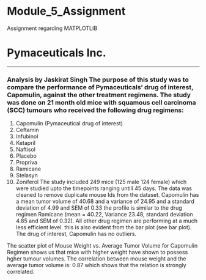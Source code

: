 # Module_5_Assignment
Assignment regarding MATPLOTLIB
# Pymaceuticals Inc.
---

### Analysis by Jaskirat Singh  The purpose of this study was to compare the performance of Pymaceuticals’ drug of interest, Capomulin, against the other treatment regimens. The study was done on 21 month old mice with squamous cell carcinoma (SCC) tumours who received the following drug regimens:
1) Capomulin (Pymaceutical drug of interest)
2) Ceftamin 
3) Infubinol 
4) Ketapril 
5) Naftisol 
6) Placebo 
7) Propriva 
8) Ramicane 
9) Stelasyn	
10) Zoniferol
The study included 249 mice (125 male 124 female) which were studied upto the timepoints ranging untill 45 days. The data was cleaned to remove duplicate mouse Ids from the dataset. Capomulin has a mean tumor volume of 40.68 and a variance of 24.95 and a standard deviation of 4.99 and SEM of 0.33 the profile is similar to the drug regimen Ramicane (mean = 40.22, Variance 23.48, standard deviation 4.85 and SEM of 0.32). All other drug regimen are performing at a much less efficient level. this is also evident from the bar plot (see bar plot). The drug of interest, Capomulin has no outliers. 

The scatter plot of Mouse Weight vs. Average Tumor Volume for Capomulin Regimen shows us that mice with higher weight have shown to possess hgher tumour volumes. The correlation between mouse weight and the average tumor volume is: 0.87 which shows that the relation is strongly correlated.

<!-- This Assignemnet was crrated with help from Xpert learning tool and Aditya Singh Thakur -->